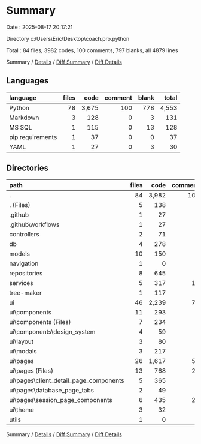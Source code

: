 # Summary

Date : 2025-08-17 20:17:21

Directory c:\\Users\\Eric\\Desktop\\coach.pro.python

Total : 84 files,  3982 codes, 100 comments, 797 blanks, all 4879 lines

Summary / [Details](details.md) / [Diff Summary](diff.md) / [Diff Details](diff-details.md)

## Languages
| language | files | code | comment | blank | total |
| :--- | ---: | ---: | ---: | ---: | ---: |
| Python | 78 | 3,675 | 100 | 778 | 4,553 |
| Markdown | 3 | 128 | 0 | 3 | 131 |
| MS SQL | 1 | 115 | 0 | 13 | 128 |
| pip requirements | 1 | 37 | 0 | 0 | 37 |
| YAML | 1 | 27 | 0 | 3 | 30 |

## Directories
| path | files | code | comment | blank | total |
| :--- | ---: | ---: | ---: | ---: | ---: |
| . | 84 | 3,982 | 100 | 797 | 4,879 |
| . (Files) | 5 | 138 | 4 | 23 | 165 |
| .github | 1 | 27 | 0 | 3 | 30 |
| .github\\workflows | 1 | 27 | 0 | 3 | 30 |
| controllers | 2 | 71 | 0 | 11 | 82 |
| db | 4 | 278 | 0 | 49 | 327 |
| models | 10 | 150 | 0 | 40 | 190 |
| navigation | 1 | 0 | 0 | 2 | 2 |
| repositories | 8 | 645 | 5 | 71 | 721 |
| services | 5 | 317 | 15 | 72 | 404 |
| tree-maker | 1 | 117 | 0 | 0 | 117 |
| ui | 46 | 2,239 | 76 | 524 | 2,839 |
| ui\\components | 11 | 293 | 8 | 95 | 396 |
| ui\\components (Files) | 7 | 234 | 5 | 69 | 308 |
| ui\\components\\design_system | 4 | 59 | 3 | 26 | 88 |
| ui\\layout | 3 | 80 | 5 | 23 | 108 |
| ui\\modals | 3 | 217 | 4 | 42 | 263 |
| ui\\pages | 26 | 1,617 | 50 | 340 | 2,007 |
| ui\\pages (Files) | 13 | 768 | 23 | 184 | 975 |
| ui\\pages\\client_detail_page_components | 5 | 365 | 1 | 69 | 435 |
| ui\\pages\\database_page_tabs | 2 | 49 | 0 | 13 | 62 |
| ui\\pages\\session_page_components | 6 | 435 | 26 | 74 | 535 |
| ui\\theme | 3 | 32 | 9 | 24 | 65 |
| utils | 1 | 0 | 0 | 2 | 2 |

Summary / [Details](details.md) / [Diff Summary](diff.md) / [Diff Details](diff-details.md)